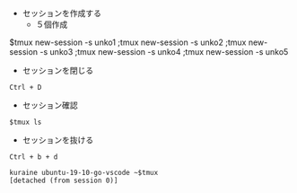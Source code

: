 - セッションを作成する
  - ５個作成

$tmux new-session -s unko1 ;tmux new-session -s unko2 ;tmux new-session -s unko3 ;tmux new-session -s unko4 ;tmux new-session -s unko5

- セッションを閉じる

```
Ctrl + D
```

- セッション確認

```
$tmux ls
```

- セッションを抜ける

```
Ctrl + b + d
```

```
kuraine ubuntu-19-10-go-vscode ~$tmux
[detached (from session 0)]
```
